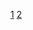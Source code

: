[1](https://github.com/Nateghi7/PNU_3993_AR/blob/main/FinalProjectReport/Forms/%D9%81%D8%B1%D9%85%201.pdf)
[2](https://github.com/Nateghi7/PNU_3993_AR/blob/main/FinalProjectReport/Forms/%D9%81%D8%B1%D9%85%202.pdf)
